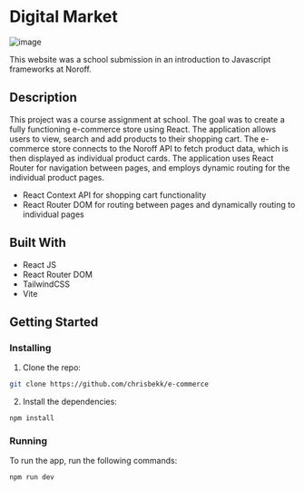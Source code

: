 # Digital Market

![image](https://github.com/chrisbekk/media/blob/main/market.png)

This website was a school submission in an introduction to Javascript frameworks at Noroff. 

## Description

This project was a course assignment at school. The goal was to create a fully functioning e-commerce store using React. The application allows users to view, search and add products to their shopping cart. The e-commerce store connects to the Noroff API to fetch product data, which is then displayed as individual product cards. The application uses React Router for navigation between pages, and employs dynamic routing for the individual product pages.

- React Context API for shopping cart functionality
- React Router DOM for routing between pages and dynamically routing to individual pages

## Built With

- React JS
- React Router DOM
- TailwindCSS
- Vite

## Getting Started

### Installing

1. Clone the repo:

```bash
git clone https://github.com/chrisbekk/e-commerce
```

2. Install the dependencies:

```
npm install
```

### Running

To run the app, run the following commands:

```bash
npm run dev
```
